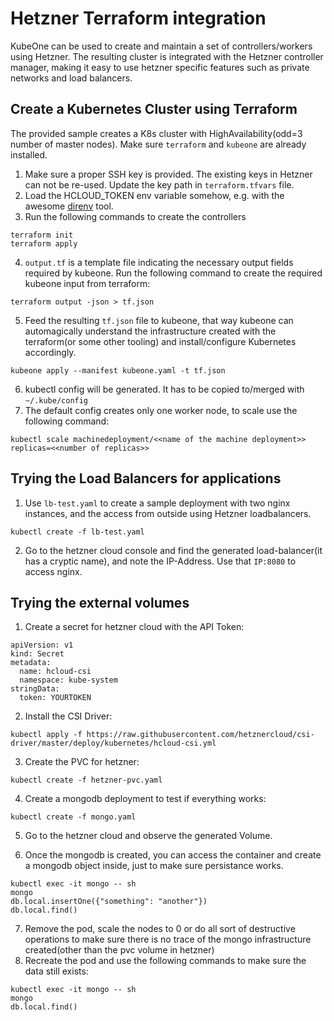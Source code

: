 # Hetzner Terraform integration 
KubeOne can be used to create and maintain a set of controllers/workers using Hetzner. The resulting cluster is integrated with the Hetzner controller manager, making it easy to use hetzner specific features such as private networks and load balancers.

## Create a Kubernetes Cluster using Terraform
The provided sample creates a K8s cluster with HighAvailability(odd=3 number of master nodes). Make sure `terraform` and `kubeone` are already installed.
1. Make sure a proper SSH key is provided. The existing keys in Hetzner can not be re-used. Update the key path in `terraform.tfvars` file.
2. Load the HCLOUD_TOKEN env variable somehow, e.g. with the awesome [direnv](https://direnv.net/) tool.
3. Run the following commands to create the controllers

```
terraform init
terraform apply
```
4. `output.tf` is a template file indicating the necessary output fields required by kubeone. Run the following command to create the required kubeone input from terraform:

```
terraform output -json > tf.json
```

5. Feed the resulting `tf.json` file to kubeone, that way kubeone can automagically understand the infrastructure created with the terraform(or some other tooling) and install/configure Kubernetes accordingly.

```
kubeone apply --manifest kubeone.yaml -t tf.json
```

6. kubectl config will be generated. It has to be copied to/merged with `~/.kube/config`
7. The default config creates only one worker node, to scale use the following command:

```
kubectl scale machinedeployment/<<name of the machine deployment>> replicas=<<number of replicas>>
```

## Trying the Load Balancers for applications
1. Use `lb-test.yaml` to create a sample deployment with two nginx instances, and the access from outside using Hetzner loadbalancers.

```
kubectl create -f lb-test.yaml
``` 

2. Go to the hetzner cloud console and find the generated load-balancer(it has a cryptic name), and note the IP-Address. Use that `IP:8080` to access nginx.

## Trying the external volumes
1. Create a secret for hetzner cloud with the API Token:

```
apiVersion: v1
kind: Secret
metadata:
  name: hcloud-csi
  namespace: kube-system
stringData:
  token: YOURTOKEN
```

2. Install the CSI Driver:

```
kubectl apply -f https://raw.githubusercontent.com/hetznercloud/csi-driver/master/deploy/kubernetes/hcloud-csi.yml
```

3. Create the PVC for hetzner:

```
kubectl create -f hetzner-pvc.yaml
```

4. Create a mongodb deployment to test if everything works:

```
kubectl create -f mongo.yaml
```
5. Go to the hetzner cloud and observe the generated Volume.

6. Once the mongodb is created, you can access the container and create a mongodb object inside, just to make sure persistance works.

```
kubectl exec -it mongo -- sh
mongo
db.local.insertOne({"something": "another"})
db.local.find()
```

7. Remove the pod, scale the nodes to 0 or do all sort of destructive operations to make sure there is no trace of the mongo infrastructure created(other than the pvc volume in hetzner)
8. Recreate the pod and use the following commands to make sure the data still exists:

```
kubectl exec -it mongo -- sh
mongo
db.local.find()
```
